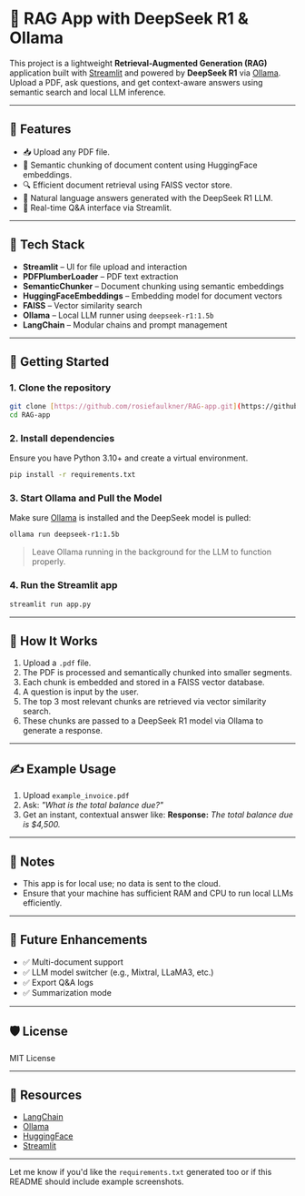 # 📄 RAG App with DeepSeek R1 & Ollama

This project is a lightweight **Retrieval-Augmented Generation (RAG)** application built with [Streamlit](https://streamlit.io/) and powered by **DeepSeek R1** via [Ollama](https://ollama.com/). Upload a PDF, ask questions, and get context-aware answers using semantic search and local LLM inference.

---

## 🔧 Features

* 📥 Upload any PDF file.
* 🧠 Semantic chunking of document content using HuggingFace embeddings.
* 🔍 Efficient document retrieval using FAISS vector store.
* 🤖 Natural language answers generated with the DeepSeek R1 LLM.
* 💬 Real-time Q\&A interface via Streamlit.

---

## 🧱 Tech Stack

* **Streamlit** – UI for file upload and interaction
* **PDFPlumberLoader** – PDF text extraction
* **SemanticChunker** – Document chunking using semantic embeddings
* **HuggingFaceEmbeddings** – Embedding model for document vectors
* **FAISS** – Vector similarity search
* **Ollama** – Local LLM runner using `deepseek-r1:1.5b`
* **LangChain** – Modular chains and prompt management

---

## 🚀 Getting Started

### 1. Clone the repository

```bash
git clone [https://github.com/rosiefaulkner/RAG-app.git](https://github.com/rosiefaulkner/RAG-app.git)
cd RAG-app
```

### 2. Install dependencies

Ensure you have Python 3.10+ and create a virtual environment.

```bash
pip install -r requirements.txt
```

### 3. Start Ollama and Pull the Model

Make sure [Ollama](https://ollama.com/download) is installed and the DeepSeek model is pulled:

```bash
ollama run deepseek-r1:1.5b
```

> Leave Ollama running in the background for the LLM to function properly.

### 4. Run the Streamlit app

```bash
streamlit run app.py
```

---

## 📂 How It Works

1. Upload a `.pdf` file.
2. The PDF is processed and semantically chunked into smaller segments.
3. Each chunk is embedded and stored in a FAISS vector database.
4. A question is input by the user.
5. The top 3 most relevant chunks are retrieved via vector similarity search.
6. These chunks are passed to a DeepSeek R1 model via Ollama to generate a response.

---

## ✍️ Example Usage

1. Upload `example_invoice.pdf`
2. Ask: *"What is the total balance due?"*
3. Get an instant, contextual answer like:
   **Response:** *The total balance due is \$4,500.*

---

## 📌 Notes

* This app is for local use; no data is sent to the cloud.
* Ensure that your machine has sufficient RAM and CPU to run local LLMs efficiently.

---

## 🧠 Future Enhancements

* ✅ Multi-document support
* ✅ LLM model switcher (e.g., Mixtral, LLaMA3, etc.)
* ✅ Export Q\&A logs
* ✅ Summarization mode

---

## 🛡️ License

MIT License

---

## 🙌 Resources

* [LangChain](https://www.langchain.com/)
* [Ollama](https://ollama.com/)
* [HuggingFace](https://huggingface.co/)
* [Streamlit](https://streamlit.io/)

---

Let me know if you'd like the `requirements.txt` generated too or if this README should include example screenshots.
